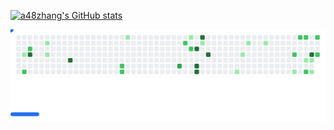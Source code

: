 [![a48zhang's GitHub stats](https://github-readme-stats.vercel.app/api?username=a48zhang)](https://github.com/anuraghazra/github-readme-stats)

<picture>
  <source
    media="(prefers-color-scheme: dark)"
    srcset="images/breakout-dark.svg"
  />
  <source
    media="(prefers-color-scheme: light)"
    srcset="images/breakout-light.svg"
  />
  <img alt="Breakout Game" src="images/breakout-light.svg" />
</picture>
